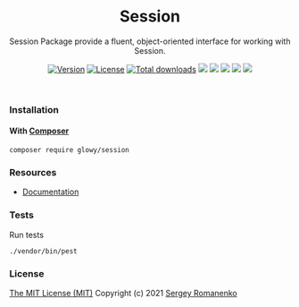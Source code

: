 <h1 align="center">Session</h1>
<p align="center">
Session Package provide a fluent, object-oriented interface for working with Session.
</p>
<p align="center">
<a href="https://github.com/glowyphp/session/releases"><img alt="Version" src="https://img.shields.io/github/release/glowyphp/session.svg?label=version&color=green"></a> <a href="https://github.com/glowyphp/session"><img src="https://img.shields.io/badge/license-MIT-blue.svg?color=green" alt="License"></a> <a href="https://packagist.org/packages/glowy/session"><img src="https://poser.pugx.org/glowy/session/downloads" alt="Total downloads"></a> <img src="https://github.com/glowyphp/session/workflows/Static%20Analysis/badge.svg?branch=dev"> <img src="https://github.com/glowyphp/session/workflows/Tests/badge.svg">
  <a href="https://app.codacy.com/gh/glowy/session?utm_source=github.com&utm_medium=referral&utm_content=glowy/session&utm_campaign=Badge_Grade_Dashboard"><img src="https://api.codacy.com/project/badge/Grade/72b4dc84c20145e1b77dc0004a3c8e3d"></a> <a href="https://codeclimate.com/github/glowy/session/maintainability"><img src="https://api.codeclimate.com/v1/badges/a4c673a4640a3863a9a4/maintainability" /></a> <img src="http://poser.pugx.org/glowy/session/require/php">
</p>

<br>

### Installation

#### With [Composer](https://getcomposer.org)

```
composer require glowy/session
```

### Resources
* [Documentation](https://digital.flextype.org/glowyphp/packages/session)

### Tests

Run tests

```
./vendor/bin/pest
```

### License
[The MIT License (MIT)](https://github.com/glowyphp/session/blob/master/LICENSE.txt)
Copyright (c) 2021 [Sergey Romanenko](https://github.com/Awilum)
